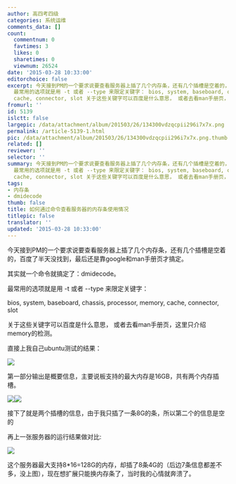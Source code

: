 ```yaml
---
author: 高四考四级
categories: 系统运维
comments_data: []
count:
  commentnum: 0
  favtimes: 3
  likes: 0
  sharetimes: 0
  viewnum: 26524
date: '2015-03-28 10:33:00'
editorchoice: false
excerpt: 今天接到PM的一个要求说要查看服务器上插了几个内存条，还有几个插槽是空着的，百度了半天没找到，最后还是靠google和man手册页才搞定。 其实就一个命令就搞定了：dmidecode。
  最常用的选项就是用 -t 或者 --type 来限定关键字： bios, system, baseboard, chassis, processor, memory,
  cache, connector, slot 关于这些关键字可以百度是什么意思， 或者去看man手册页，这里只介绍memory的检测。 直接上我自己ubuntu测试的结果：  第一部分输出是概要信息，主要说板支持的最大内存是16GB，共有两个内存插槽。  接下了就是两个插槽的信息，
fromurl: ''
id: 5139
islctt: false
largepic: /data/attachment/album/201503/26/134300vdzqcpii296i7x7x.png
permalink: /article-5139-1.html
pic: /data/attachment/album/201503/26/134300vdzqcpii296i7x7x.png.thumb.jpg
related: []
reviewer: ''
selector: ''
summary: 今天接到PM的一个要求说要查看服务器上插了几个内存条，还有几个插槽是空着的，百度了半天没找到，最后还是靠google和man手册页才搞定。 其实就一个命令就搞定了：dmidecode。
  最常用的选项就是用 -t 或者 --type 来限定关键字： bios, system, baseboard, chassis, processor, memory,
  cache, connector, slot 关于这些关键字可以百度是什么意思， 或者去看man手册页，这里只介绍memory的检测。 直接上我自己ubuntu测试的结果：  第一部分输出是概要信息，主要说板支持的最大内存是16GB，共有两个内存插槽。  接下了就是两个插槽的信息，
tags:
- 内存条
- dmidecode
thumb: false
title: 如何通过命令查看服务器的内存条使用情况
titlepic: false
translator: ''
updated: '2015-03-28 10:33:00'
---
```


今天接到PM的一个要求说要查看服务器上插了几个内存条，还有几个插槽是空着的，百度了半天没找到，最后还是靠google和man手册页才搞定。


其实就一个命令就搞定了：dmidecode。


最常用的选项就是用 -t 或者 --type 来限定关键字：


bios, system, baseboard, chassis, processor, memory, cache, connector, slot


关于这些关键字可以百度是什么意思， 或者去看man手册页，这里只介绍memory的检测。


直接上我自己ubuntu测试的结果：


 ![](/data/attachment/album/201503/26/134300vdzqcpii296i7x7x.png)


第一部分输出是概要信息，主要说板支持的最大内存是16GB，共有两个内存插槽。


![](/data/attachment/album/201503/26/135133urg7p9w7ghprcp9z.png)![](/data/attachment/album/201503/26/135136sof646o6kccec1cc.png)


接下了就是两个插槽的信息，由于我只插了一条8G的条，所以第二个的信息是空的


再上一张服务器的运行结果做对比:


![](/data/attachment/album/201503/26/135854opvmad4gvmppbpvs.png)


这个服务器最大支持8\*16=128G的内存，却插了8条4G的（后边7条信息都差不多，没上图），现在想扩展只能换内存条了，当时我的心情就奔溃了。